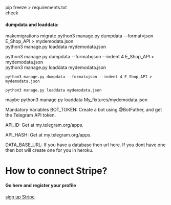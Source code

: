 pip freeze > requirements.txt <br>
check
<h4>dumpdata and loaddata:</h4>
makemigrations
migrate
python3 manage.py dumpdata --format=json E_Shop_API > mydemodata.json
<br>
python3 manage.py loaddata mydemodata.json


python3 manage.py dumpdata --format=json --indent 4 E_Shop_API > mydemodata.json
<br>
python3 manage.py loaddata mydemodata.json







```
python3 manage.py dumpdata --format=json --indent 4 E_Shop_API > mydemodata.json
```

```
python3 manage.py loaddata mydemodata.json
```
maybe
python3 manage.py loaddata My_fixtures/mydemodata.json



Mandatory Variables
BOT_TOKEN: Create a bot using @BotFather, and get the Telegram API token.

API_ID: Get at my.telegram.org/apps.

API_HASH: Get at my.telegram.org/apps.

DATA_BASE_URL: If you have a database then url here. If you dont have one then bot will create one for you in heroku.




<h1>How to connect Stripe?</h1>
<h4>Go here and register your profile </h4>
<a href="https://dashboard.stripe.com/login"> sign up Stripe</a>
